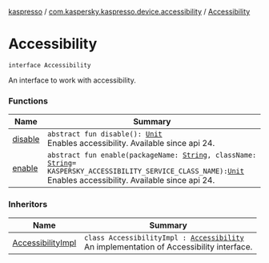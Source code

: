 [kaspresso](../../index.md) / [com.kaspersky.kaspresso.device.accessibility](../index.md) / [Accessibility](./index.md)

# Accessibility

`interface Accessibility`

An interface to work with accessibility.

### Functions

| Name | Summary |
|---|---|
| [disable](disable.md) | `abstract fun disable(): `[`Unit`](https://kotlinlang.org/api/latest/jvm/stdlib/kotlin/-unit/index.html)<br>Enables accessibility. Available since api 24. |
| [enable](enable.md) | `abstract fun enable(packageName: `[`String`](https://kotlinlang.org/api/latest/jvm/stdlib/kotlin/-string/index.html)`, className: `[`String`](https://kotlinlang.org/api/latest/jvm/stdlib/kotlin/-string/index.html)` = KASPERSKY_ACCESSIBILITY_SERVICE_CLASS_NAME): `[`Unit`](https://kotlinlang.org/api/latest/jvm/stdlib/kotlin/-unit/index.html)<br>Enables accessibility. Available since api 24. |

### Inheritors

| Name | Summary |
|---|---|
| [AccessibilityImpl](../-accessibility-impl/index.md) | `class AccessibilityImpl : `[`Accessibility`](./index.md)<br>An implementation of Accessibility interface. |
